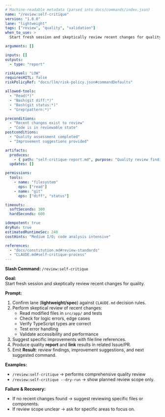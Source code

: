 ```yaml
---
# Machine-readable metadata (parsed into docs/commands/index.json)
name: "/review:self-critique"
version: "1.0.0"
lane: "lightweight"
tags: ["review", "quality", "validation"]
when_to_use: >
  Start fresh session and skeptically review recent changes for quality.

arguments: []

inputs: []
outputs:
  - type: "report"

riskLevel: "LOW"
requiresHITL: false
riskPolicyRef: "docs/llm/risk-policy.json#commandDefaults"

allowed-tools:
  - "Read(*)"
  - "Bash(git diff:*)"
  - "Bash(git status:*)"
  - "Grep(pattern:*)"

preconditions:
  - "Recent changes exist to review"
  - "Code is in reviewable state"
postconditions:
  - "Quality assessment completed"
  - "Improvement suggestions provided"

artifacts:
  produces:
    - { path: "self-critique-report.md", purpose: "Quality review findings" }
  updates: []

permissions:
  tools:
    - name: "filesystem"
      ops: ["read"]
    - name: "git"
      ops: ["diff", "status"]

timeouts:
  softSeconds: 300
  hardSeconds: 600

idempotent: true
dryRun: true
estimatedRuntimeSec: 240
costHints: "Medium I/O; code analysis intensive"

references:
  - "docs/constitution.md#review-standards"
  - "CLAUDE.md#self-critique-process"
---
```


**Slash Command:** `/review:self-critique`

**Goal:**  
Start fresh session and skeptically review recent changes for quality.

**Prompt:**  
1) Confirm lane (**lightweight/spec**) against `CLAUDE.md` decision rules.  
2) Perform skeptical review of recent changes:
   - Read modified files in `src/app/` and tests
   - Check for logic errors, edge cases
   - Verify TypeScript types are correct
   - Test error handling
   - Validate accessibility and performance
3) Suggest specific improvements with file:line references.
4) Produce quality **report** and **link** results in related Issue/PR.
5) Emit **Result**: review findings, improvement suggestions, and next suggested command.

**Examples:**  
- `/review:self-critique` → performs comprehensive quality review
- `/review:self-critique --dry-run` → show planned review scope only.

**Failure & Recovery:**  
- If no recent changes found → suggest reviewing specific files or components.
- If review scope unclear → ask for specific areas to focus on.
